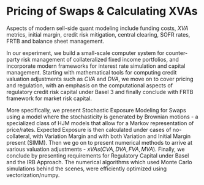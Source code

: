 # Pricing of Swaps \& Calculating XVAs

Aspects of modern sell-side quant modeling include funding costs, $XVA$ metrics, initial margin, credit risk mitigation, central clearing, SOFR rates, FRTB and balance sheet management. 

In our experiment, we build a small-scale computer system for counter-party risk management of collateralized fixed income portfolios, and incorporate modern frameworks for interest rate simulation and capital management. Starting with mathematical tools for computing credit valuation adjustments such as $CVA$ and $DVA$, we move on to cover pricing and regulation, with an emphasis on the computational aspects of regulatory credit risk capital under Basel 3 and finally conclude with FRTB framework for market risk capital. 

More specifically, we present Stochastic Exposure Modeling for Swaps using a model where the stochasticity is generated by Brownian motions - a specialized class of HJM models that allow for a Markov representation of price/rates. Expected Exposure is then calculated under cases of no-collateral, with Variation Margin and with both Variation and Initial Margin present (SIMM). Then we go on to present numerical methods to arrive at various valuation adjustments - $xVAs (CVA, DVA, FVA, MVA)$. Finally, we conclude by presenting requirements for Regulatory Capital under Basel and the IRB Approach. The numerical algorithms which used Monte Carlo simulations behind the scenes, were efficiently optimized using vectorization/numpy.
